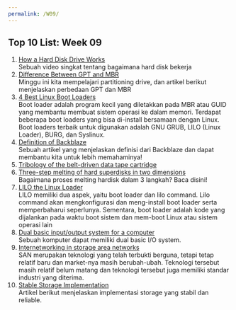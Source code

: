 ```yaml
---
permalink: /W09/
---
```


## Top 10 List: Week 09

1. [How a Hard Disk Drive Works](https://www.youtube.com/watch?v=NtPc0jI21i0)<br>Sebuah video singkat tentang bagaimana hard disk bekerja
2. [Difference Between GPT and MBR](https://www.howtogeek.com/193669/whats-the-difference-between-gpt-and-mbr-when-partitioning-a-drive/)<br>Minggu ini kita mempelajari partitioning drive, dan artikel berikut menjelaskan perbedaan GPT dan MBR
3. [4 Best Linux Boot Loaders](https://www.tecmint.com/best-linux-boot-loaders/)<br>Boot loader adalah program kecil yang diletakkan pada MBR atau GUID yang membantu membuat sistem operasi ke dalam memori. Terdapat beberapa boot loaders yang bisa di-install bersamaan dengan Linux. Boot loaders terbaik untuk digunakan adalah GNU GRUB, LILO (Linux Loader), BURG, dan Syslinux.
4. [Definition of Backblaze](https://searchdatabackup.techtarget.com/definition/Backblaze)<br>Sebuah artikel yang menjelaskan definisi dari Backblaze dan dapat membantu kita untuk lebih memahaminya!
5. [Tribology of the belt-driven data tape cartridge](https://www.sciencedirect.com/science/article/abs/pii/S0301679X98000735)
6. [Three-step melting of hard superdisks in two dimensions](https://journals.aps.org/pre/abstract/10.1103/PhysRevE.102.062603)<br>Bagaimana proses melting hardisk dalam 3 langkah? Baca disini!
7. [LILO the Linux Loader](https://www.oreilly.com/library/view/linux-in-a/0596000251/ch04s02.html)<br>LILO memiliki dua aspek, yaitu boot loader dan lilo command. Lilo command akan mengkonfigurasi dan meng-install boot loader serta memperbaharui seperlunya. Sementara, boot loader adalah kode yang dijalankan pada waktu boot sistem dan mem-boot Linux atau sistem operasi lain
8. [Dual basic input/output system for a computer](https://patents.google.com/patent/US6892323B2/en)<br>Sebuah komputer dapat memiliki dual basic I/O system.
9. [Internetworking in storage area networks](https://www.researchgate.net/publication/251827247_Internetworking_the_Storage_Area_Networks)<br>SAN merupakan teknologi yang telah terbukti berguna, tetapi tetap relatif baru dan market-nya masih berubah-ubah. Teknologi tersebut masih relatif belum matang dan teknologi tersebut juga memiliki standar industri yang diterima.
10. [Stable Storage Implementation](https://shms.sa/authoring/111829-os-stable-storage-implementation)<br>Artikel berikut menjelaskan implementasi storage yang stabil dan reliable.

